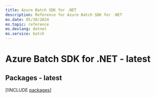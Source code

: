 ```yaml
---
title: Azure Batch SDK for .NET
description: Reference for Azure Batch SDK for .NET
ms.date: 05/30/2024
ms.topic: reference
ms.devlang: dotnet
ms.service: batch
---
```

# Azure Batch SDK for .NET - latest
## Packages - latest
[!INCLUDE [packages](batch-index.md)]